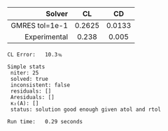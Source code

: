|          Solver | CL      | CD      |
| --------------: | :-----: | :-----: |
|  GMRES tol=1e-1 | 0.2625  | 0.0133  |
|    Experimental | 0.238   | 0.005   |

	CL Error:	10.3﹪

	Simple stats
	 niter: 25
	 solved: true
	 inconsistent: false
	 residuals: []
	 Aresiduals: []
	 κ₂(A): []
	 status: solution good enough given atol and rtol
	
	Run time:	0.29 seconds

